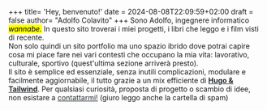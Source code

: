 +++
title= 'Hey, benvenuto!'
date = 2024-08-08T22:09:59+02:00
draft = false
author= "Adolfo Colavito"
+++ 
Sono Adolfo, ingegnere informatico  <a href="/esami/" style ="text-decoration: none"><mark><em>wannabe.</em></mark> </a>
In questo sito troverai i miei progetti, i libri che leggo e i film visti di recente.  
Non solo quindi un sito portfolio ma uno spazio ibrido dove potrai capire cosa mi piace fare nei vari contesti che occupano la mia vita: lavorativo, culturale, sportivo (quest'ultima sezione arriverà presto).  
Il sito è semplice ed essenziale, senza inutili complicazioni, modulare e facilmente aggiornabile, il tutto grazie a un mix efficiente di <a href="/progetti/aboutsite" style ="color: #282c30;"><b>Hugo & Tailwind</b></a>.
Per qualsiasi curiosità, proposta di progetto o scambio di idee, non esistare a <a href="/about/about" style="color: #282c30; "> contattarmi!</a>  (giuro leggo anche la cartella di spam)
